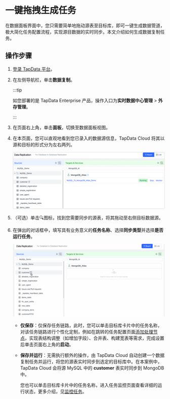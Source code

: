 # 一键拖拽生成任务

在数据面板界面中，您只需要简单地拖动源表至目标库，即可一键生成数据管道，极大简化任务配置流程，实现源目数据的实时同步。本文介绍如何生成数据复制任务。

## 操作步骤

1. [登录 TapData 平台](../../log-in.md)。

2. 在左侧导航栏，单击**数据复制**。

   :::tip

   如您部署的是 TapData Enterprise 产品，操作入口为**实时数据中心管理** > **外存管理**。

   :::

3. 在页面右上角，单击**面板**，切换至数据面板视图。

4. 在本页面，您可以直观地看到您已录入的数据源信息，TapData Cloud 将其以源和目标的形式分为左右两列。

   ![数据集成模式页面](../../../images/view_etl_dashboard.png)

5. （可选）单击🔍图标，找到您需要同步的源表，将其拖动至右侧目标数据源。

6. 在弹出的对话框中，填写具有业务意义的**任务名称**、选择**同步类型**并选择**是否运行任务**。

   ![创建任务](../../../images/create_etl_task.gif)

   - **仅保存**：仅保存任务链路，此时，您可以单击目标库卡片中的任务名称，对该任务链路进行个性化定制，例如在跳转的任务配置页面[添加处理节点](../data-development/process-node.md)，实现表结构调整（如增加字段）、合并表、构建宽表等需求，完成设置后单击页面右上角的**启动**。

   - **保存并运行**：无需执行额外的操作，由 TapData Cloud 自动创建一个数据复制任务并运行，将您的源表实时同步到选定的目标库中。在本案例中，TapData Cloud 会将源 MySQL 中的 **customer** 表实时同步到 MongoDB 中。

     您也可以单击目标库卡片中的任务名称，进入任务监控页面查看详细的运行状态，更多介绍，见[监控任务](monitor-task.md)。



